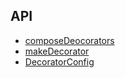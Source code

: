 ## API

* [composeDeocorators](/docs/api/composeDecorators.md)
* [makeDecorator](/docs/api/makeDecorator.md)
* [DecoratorConfig](/docs/api/DecoratorConfig.md)
